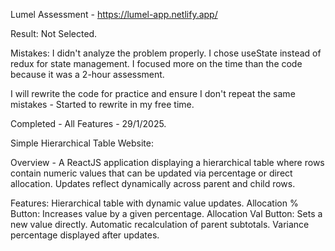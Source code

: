 Lumel Assessment - https://lumel-app.netlify.app/

Result: Not Selected.

Mistakes:
I didn't analyze the problem properly.
I chose useState instead of redux for state management.
I focused more on the time than the code because it was a 2-hour assessment.

I will rewrite the code for practice and ensure I don't repeat the same mistakes - Started to rewrite in my free time.

Completed - All Features - 29/1/2025.

Simple Hierarchical Table Website:

Overview - A ReactJS application displaying a hierarchical table where rows contain numeric values that can be updated via percentage or direct allocation. 
Updates reflect dynamically across parent and child rows.

Features:
Hierarchical table with dynamic value updates.
Allocation % Button: Increases value by a given percentage.
Allocation Val Button: Sets a new value directly.
Automatic recalculation of parent subtotals.
Variance percentage displayed after updates.
